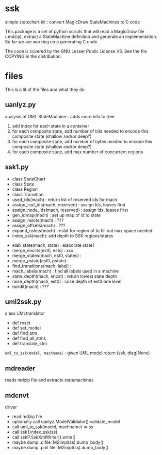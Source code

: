 # ssk

simple statechart kit : convert MagicDraw StateMachines to C code

This package is a set of python scripts that will read a MagicDraw
file (.mdzip), extract a StateMachine definition and generate an
implementation.  So far we are working on a generating C code.

The code is covered by the GNU Lesser Public License V3.
See the file COPYING in the distribution.

# files

This is a lit of the files and what they do.

## uanlyz.py 

analysis of UML StateMachine - adds more info to tree
 1. add index for each state in a container
 2. for each composite state, add number of bits needed to encode
    this composite state (shallow and/or deep?)
 3. for each composite state, add number of bytes needed to encode
    this composite state (shallow and/or deep?)
 4. for each composite state, add max number of concurrent regions

## ssk1.py 
* class StateChart
* class State
* class Region
* class Transition
* used_ids(mach) : return list of reserved ids for mach
* assign_leaf_ids(mach, reserved) : assign Ids, leaves first
* assign_node_ids(mach, reserved) : assign Ids, leaves first
* gen_idmap(mach) : set up map of id to state
* assign_nslots(mach) : ???
* assign_offsets(mach) : ???
* expand_nslots(mach) : nslot for region of to fill out max space needed
* index_ssk(mach): add depth to SSK regions/states
+ elab_state(mach, state) : elaborate state?
+ merge_encsts(est0, ests) : xxx
+ merge_states(mach, est0, states) :
+ merge_pstate(est0, pstate) :
+ find_transitions(mach, label) :
+ mach_labels(mach) : find all labels used in a machine
+ state_depth(mach, encst) : return lowest state depth
+ raise_depth(mach, est0) : raise depth of est0 one level
+ buildit(mach) : ???

## uml2ssk.py 

class UMLtranslator
* def reset
* def set_model
* def find_stm
* def find_all_stms
* def translate_stm

`uml_to_ssk(model, machname)` : given UML model return (ssk, diag|None)

## mdreader 

reads mdzip file and extracts statemachines

## mdcnvt 

driver
* read mdzip file
* optionally call uanlyz.ModelValidator().validate_model
* call uml_to_ssk(model, machname) => ss
* call ssk1.index_ssk(ss)
* call sskP.SskXmlWriter().write()
* maybe dump .c file: M2Impl(ss).dump_body()
* maybe dump .pml file: M2Impl(ss).dump_body()
